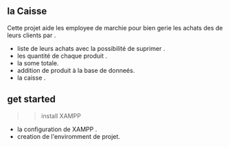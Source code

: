 ##  la Caisse
Cette projet aide les employee de marchie pour bien gerie les achats des de leurs clients  par .
- liste de leurs achats avec la possibilité de suprimer .
- les quantité de chaque produit .
- la some totale.
- addition de produit à la base de donneés.
- la caisse .
## get started 
>> install XAMPP
- la configuration de XAMPP .
- creation de l'enviromment de projet.

